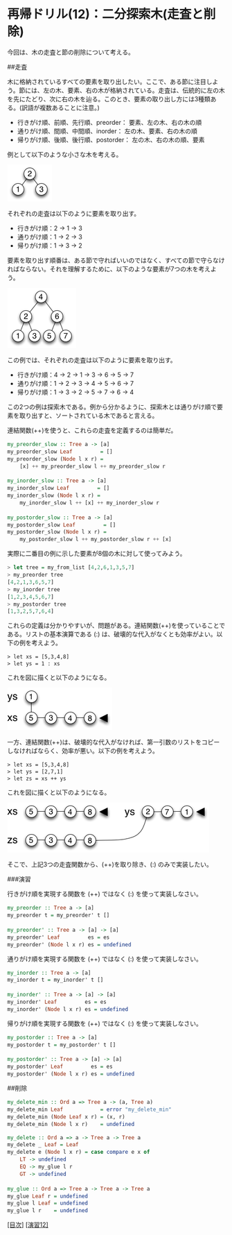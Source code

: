 # 再帰ドリル(12)：二分探索木(走査と削除)

今回は、木の走査と節の削除について考える。

##走査

木に格納されているすべての要素を取り出したい。ここで、ある節に注目しよう。節には、左の木、要素、右の木が格納されている。走査は、伝統的に左の木を先にたどり、次に右の木を辿る。このとき、要素の取り出し方には3種類ある。(訳語が複数あることに注意。)

- 行きがけ順、前順、先行順、preorder： 要素、左の木、右の木の順
- 通りがけ順、間順、中間順、inorder： 左の木、要素、右の木の順
- 帰りがけ順、後順、後行順、postorder： 左の木、右の木の順、要素

例として以下のような小さな木を考える。

![節と走査](figs/traverse.png?raw=true)

それぞれの走査は以下のように要素を取り出す。

- 行きがけ順：2 → 1 → 3
- 通りがけ順：1 → 2 → 3
- 帰りがけ順：1 → 3 → 2

要素を取り出す順番は、ある節で守ればいいのではなく、すべての節で守らなければならない。それを理解するために、以下のような要素が7つの木を考えよう。

![節と走査](figs/traverse2.png?raw=true)

この例では、それぞれの走査は以下のように要素を取り出す。

- 行きがけ順：4 → 2 → 1 → 3 → 6 → 5 → 7
- 通りがけ順：1 → 2 → 3 → 4 → 5 → 6 → 7
- 帰りがけ順：1 → 3 → 2 → 5 → 7 → 6 → 4

この2つの例は探索木である。例から分かるように、探索木とは通りがけ順で要素を取り出すと、ソートされている木であると言える。

連結関数(++)を使うと、これらの走査を定義するのは簡単だ。

```haskell
my_preorder_slow :: Tree a -> [a]
my_preorder_slow Leaf         = []
my_preorder_slow (Node l x r) =
    [x] ++ my_preorder_slow l ++ my_preorder_slow r

my_inorder_slow :: Tree a -> [a]
my_inorder_slow Leaf         = []
my_inorder_slow (Node l x r) =
    my_inorder_slow l ++ [x] ++ my_inorder_slow r

my_postorder_slow :: Tree a -> [a]
my_postorder_slow Leaf         = []
my_postorder_slow (Node l x r) =
    my_postorder_slow l ++ my_postorder_slow r ++ [x]
```

実際に二番目の例に示した要素が8個の木に対して使ってみよう。

```haskell
> let tree = my_from_list [4,2,6,1,3,5,7]
> my_preorder tree
[4,2,1,3,6,5,7]
> my_inorder tree
[1,2,3,4,5,6,7]
> my_postorder tree
[1,3,2,5,7,6,4]
```

これらの定義は分かりやすいが、問題がある。連結関数(++)を使っていることである。リストの基本演算である (:) は、破壊的な代入がなくとも効率がよい。以下の例を考えよう。

    > let xs = [5,3,4,8]
    > let ys = 1 : xs

これを図に描くと以下のようになる。

![cons](figs/cons.png?raw=true)

一方、連結関数(++)は、破壊的な代入がなければ、第一引数のリストをコピーしなければならく、効率が悪い。以下の例を考えよう。

    > let xs = [5,3,4,8]
    > let ys = [2,7,1]
    > let zs = xs ++ ys

これを図に描くと以下のようになる。

![append](figs/append.png?raw=true)

そこで、上記3つの走査関数から、(++)を取り除き、(:) のみで実装したい。

###演習

行きがけ順を実現する関数を (++) ではなく (:) を使って実装しなさい。

```haskell
my_preorder :: Tree a -> [a]
my_preorder t = my_preorder' t []

my_preorder' :: Tree a -> [a] -> [a]
my_preorder' Leaf         es = es
my_preorder' (Node l x r) es = undefined
```

通りがけ順を実現する関数を (++) ではなく (:) を使って実装しなさい。

```haskell
my_inorder :: Tree a -> [a]
my_inorder t = my_inorder' t []

my_inorder' :: Tree a -> [a] -> [a]
my_inorder' Leaf         es = es
my_inorder' (Node l x r) es = undefined
```

帰りがけ順を実現する関数を (++) ではなく (:) を使って実装しなさい。

```haskell
my_postorder :: Tree a -> [a]
my_postorder t = my_postorder' t []

my_postorder' :: Tree a -> [a] -> [a]
my_postorder' Leaf         es = es
my_postorder' (Node l x r) es = undefined
```

##削除

```haskell
my_delete_min :: Ord a => Tree a -> (a, Tree a)
my_delete_min Leaf            = error "my_delete_min"
my_delete_min (Node Leaf x r) = (x, r)
my_delete_min (Node l x r)    = undefined
```

```haskell
my_delete :: Ord a => a -> Tree a -> Tree a
my_delete _ Leaf = Leaf
my_delete e (Node l x r) = case compare e x of
    LT -> undefined
    EQ -> my_glue l r
    GT -> undefined

my_glue :: Ord a => Tree a -> Tree a -> Tree a
my_glue Leaf r = undefined
my_glue l Leaf = undefined
my_glue l r    = undefined
```

[[目次]](../README.md) [[演習12]](../exercise/12.hs)
